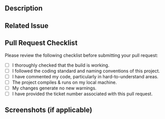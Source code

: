 <!--- Provide a general summary of your changes in the Title above -->

## Description

<!--- Describe your changes in detail -->

## Related Issue

<!--- Please add link to the issue below -->
<!-- Go to our GitHub Project, and copy & paste the link of related issue -->

## Pull Request Checklist

<!-- use the [x] syntax for checked checkboxes and [ ] for unchecked checkboxes. -->
<!-- You can also check boxes manualy via clicking, after pull request is created -->

Please review the following checklist before submitting your pull request:

- [ ] I thoroughly checked that the build is working.
- [ ] I followed the coding standard and naming conventions of this project.
- [ ] I have commented my code, particularly in hard-to-understand areas.
- [ ] The project compiles & runs on my local machine.
- [ ] My changes generate no new warnings.
- [ ] I have provided the ticket number associated with this pull request.

## Screenshots (if applicable)

<!-- Add screenshots or images to help visualize the changes made, if it is related to frontend design. -->
